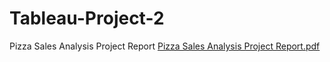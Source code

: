 # Tableau-Project-2
Pizza Sales Analysis Project Report
[Pizza Sales Analysis Project Report.pdf](https://github.com/user-attachments/files/19568535/Pizza.Sales.Analysis.Project.Report.pdf)
